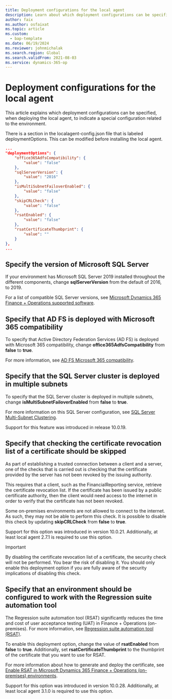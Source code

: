 ```yaml
---
title: Deployment configurations for the local agent
description: Learn about which deployment configurations can be specified, when deploying the local agent, to indicate a special configuration related to the environment.
author: faix
ms.author: osfaixat
ms.topic: article
ms.custom: 
  - bap-template
ms.date: 06/19/2024
ms.reviewer: johnmichalak
ms.search.region: Global
ms.search.validFrom: 2021-08-03
ms.service: dynamics-365-op
---
```


# Deployment configurations for the local agent

This article explains which deployment configurations can be specified, when deploying the local agent, to indicate a special configuration related to the environment.

There is a section in the localagent-config.json file that is labeled deploymentOptions. This can be modified before installing the local agent.

```json
...
"deploymentOptions": {
    "office365AdfsCompatibility": {
        "value": "false"
    },
    "sqlServerVersion": {
        "value": "2016"
    },
    "isMultiSubnetFailoverEnabled": {
        "value": "false"
    },
    "skipCRLCheck": {
        "value": "false"
    },
    "rsatEnabled": {
        "value": "false"
    },
    "rsatCertificateThumbprint": {
        "value": ""
    }
},
...
```

## Specify the version of Microsoft SQL Server

If your environment has Microsoft SQL Server 2019 installed throughout the different components, change **sqlServerVersion** from the default of 2016, to 2019.

For a list of compatible SQL Server versions, see [Microsoft Dynamics 365 Finance + Operations supported software](./onprem-compatibility.md).

## Specify that AD FS is deployed with Microsoft 365 compatibility

To specify that Active Directory Federation Services (AD FS) is deployed with Microsoft 365 compatibility, change **office365AdfsCompatibility** from **false** to **true**.

For more information, see [AD FS Microsoft 365 compatibility](./onprem-adfscompatibility.md).

## Specify that the SQL Server cluster is deployed in multiple subnets

To specify that the SQL Server cluster is deployed in multiple subnets, change **isMultiSubnetFailoverEnabled** from **false** to **true**.

For more information on this SQL Server configuration, see [SQL Server Multi-Subnet Clustering](/sql/sql-server/failover-clusters/windows/sql-server-multi-subnet-clustering-sql-server).

Support for this feature was introduced in release 10.0.19.

## Specify that checking the certificate revocation list of a certificate should be skipped

As part of establishing a trusted connection between a client and a server, one of the checks that is carried out is checking that the certificate provided by the server has not been revoked by the issuing authority.

This requires that a client, such as the FinancialReporting service, retrieve the certificate revocation list. If the certificate has been issued by a public certificate authority, then the client would need access to the internet in order to verify that the certificate has not been revoked.

Some on-premises environments are not allowed to connect to the internet. As such, they may not be able to perform this check. It is possible to disable this check by updating **skipCRLCheck** from **false** to **true**.

Support for this option was introduced in version 10.0.21. Additionally, at least local agent 2.7.1 is required to use this option.

> [!IMPORTANT]
> By disabling the certificate revocation list of a certificate, the security check will not be performed. You bear the risk of disabling it. You should only enable this deployment option if you are fully aware of the security implications of disabling this check.

## Specify that an environment should be configured to work with the Regression suite automation tool

The Regression suite automation tool (RSAT) significantly reduces the time and cost of user acceptance testing (UAT) in Finance + Operations (on-premises). For more information, see [Regression suite automation tool (RSAT)](../perf-test/rsat/rsat-overview.md).

To enable this deployment option, change the value of **rsatEnabled** from **false** to **true**. Additionally, set **rsatCertificateThumbprint** to the thumbprint of the certificate that you want to use for RSAT.

For more information about how to generate and deploy the certificate, see [Enable RSAT in Microsoft Dynamics 365 Finance + Operations (on-premises) environments](./onprem-rsat-configuration.md).

Support for this option was introduced in version 10.0.28. Additionally, at least local agent 3.1.0 is required to use this option.
